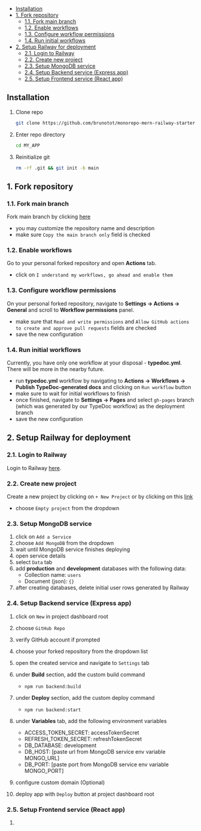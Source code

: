 - [Installation](#installation)
- [1. Fork repository](#1-fork-repository)
  - [1.1. Fork main branch](#11-fork-main-branch)
  - [1.2. Enable workflows](#12-enable-workflows)
  - [1.3. Configure workflow permissions](#13-configure-workflow-permissions)
  - [1.4. Run initial workflows](#14-run-initial-workflows)
- [2. Setup Railway for deployment](#2-setup-railway-for-deployment)
  - [2.1. Login to Railway](#21-login-to-railway)
  - [2.2. Create new project](#22-create-new-project)
  - [2.3. Setup MongoDB service](#23-setup-mongodb-service)
  - [2.4. Setup Backend service (Express app)](#24-setup-backend-service-express-app)
  - [2.5. Setup Frontend service (React app)](#25-setup-frontend-service-react-app)

## Installation

1. Clone repo
   ```sh
   git clone https://github.com/brunotot/monorepo-mern-railway-starter.git MY_APP
   ```
2. Enter repo directory
   ```sh
   cd MY_APP
   ```
3. Reinitialize git
   ```sh
   rm -rf .git && git init -b main
   ```

## 1. Fork repository

### 1.1. Fork main branch

Fork main branch by clicking [here](https://github.com/brunotot/monorepo-mern-railway-starter/fork)

- you may customize the repository name and description
- make sure `Copy the main branch only` field is checked

### 1.2. Enable workflows

Go to your personal forked repository and open **Actions** tab.

- click on `I understand my workflows, go ahead and enable them`

### 1.3. Configure workflow permissions

On your personal forked repository, navigate to **Settings -> Actions -> General** and scroll to **Workflow permissions** panel.

- make sure that `Read and write permissions` and `Allow GitHub actions to create and approve pull requests` fields are checked
- save the new configuration

### 1.4. Run initial workflows

Currently, you have only one workflow at your disposal - **typedoc.yml**. There will be more in the nearby future.

- run **typedoc.yml** workflow by navigating to **Actions -> Workflows -> Publish TypeDoc-generated docs** and clicking on `Run workflow` button
- make sure to wait for initial workflows to finish
- once finished, navigate to **Settings -> Pages** and select `gh-pages` branch (which was generated by our TypeDoc workflow) as the deployment branch
- save the new configuration

## 2. Setup Railway for deployment

### 2.1. Login to Railway

Login to Railway [here](https://railway.app/login).

### 2.2. Create new project

Create a new project by clicking on `+ New Project` or by clicking on this [link](https://railway.app/new)

- choose `Empty project` from the dropdown

### 2.3. Setup MongoDB service

1. click on `Add a Service`
2. choose `Add MongoDB` from the dropdown
3. wait until MongoDB service finishes deploying
4. open service details
5. select `Data` tab
6. add **production** and **development** databases with the following data:
   - Collection name: `users`
   - Document (json): `{}`
7. after creating databases, delete initial user rows generated by Railway

### 2.4. Setup Backend service (Express app)

1. click on `New` in project dashboard root
2. choose `GitHub Repo`
3. verify GitHub account if prompted
4. choose your forked repository from the dropdown list
5. open the created service and navigate to `Settings` tab
6. under **Build** section, add the custom build command
   - `npm run backend:build`
7. under **Deploy** section, add the custom deploy command
   - `npm run backend:start`
8. under **Variables** tab, add the following environment variables

   - ACCESS_TOKEN_SECRET: accessTokenSecret
   - REFRESH_TOKEN_SECRET: refreshTokenSecret
   - DB_DATABASE: development
   - DB_HOST: [paste url from MongoDB service env variable MONGO_URL]
   - DB_PORT: [paste port from MongoDB service env variable MONGO_PORT]

9. configure custom domain (Optional)
10. deploy app with `Deploy` button at project dashboard root

### 2.5. Setup Frontend service (React app)

1.
